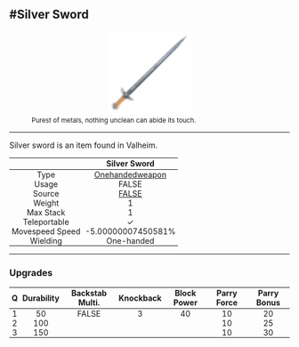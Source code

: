 <meta property="og:title" content="Silver Sword - MoreValheim" /><meta property="og:type" content="website" /><meta property="og:image" content="/assets/silver_sword.png" /><meta property="og:description" content="Silver Sword is an item found in Valheim." /><meta name="theme-color" content="#546D78"><meta name="twitter:card" content="summary_large_image">
#Silver Sword
-------------
<style>img {width:20px;}.tb {width:150px;display: block;margin-left: auto;margin-right: auto;}</style>

<style>.md-typeset table:not([class]) th:not([align]) {min-width:unset!important;}</style>
<style>td{padding:0em 0.3em!important;text-align:center!important;border-left:.05rem solid var(--md-default-fg-color--lightest)}</style>

<style>th{padding:0.1em 0.3em!important;text-align:center!important;font-weight:bold}</style>

<style>pre{text-align:right!important}</style>
<style>table tr td:first-child {border-left: 0;};</style>

<figure><img src="/assets/silver_sword.png" class="tb" /><figcaption><small>Purest of metals, nothing unclean can abide its touch.</small></figcaption></figure>

-------------

Silver sword is an item found in Valheim.

|        | Silver Sword              |
| ----------- | ------------------------------------ |
| Type | [Onehandedweapon](../../types/onehandedweapon)
| Usage | FALSE<br>
| Source | [FALSE](../../items/false)
| Weight | 1 |
| Max Stack | 1 |
| Teleportable | ✓
| Movespeed Speed | -5.00000007450581%
| Wielding | One-handed


-------------

### Upgrades
| Q | Durability | Backstab Multi. | Knockback | Block Power | Parry Force | Parry Bonus
| - | - | - | - | - | - | - 
1 | 50 | FALSE | 3 | 40 | 10 | 20 | 2 | 
 | 2 | 100 |  |  |  | 10 | 25 |  | 
 | 3 | 150 |  |  |  | 10 | 30 |  | 
